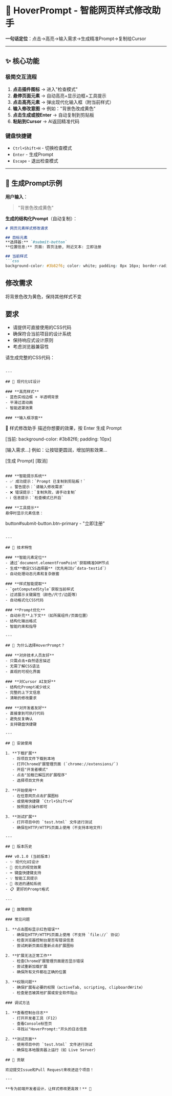 # 🎨 HoverPrompt - 智能网页样式修改助手

**一句话定位**：点击→高亮→输入需求→生成精准Prompt→复制给Cursor

---

## ✨ 核心功能

### **极简交互流程**
1. **点击插件图标** → 进入"检查模式"
2. **悬停页面元素** → 自动高亮+显示边框+工具提示
3. **点击高亮元素** → 弹出现代化输入框（附当前样式）
4. **输入修改意图** → 例如："背景色改成黄色"
5. **点击生成或按Enter** → 自动复制到剪贴板
6. **粘贴到Cursor** → AI返回精准代码

### **键盘快捷键**
- `Ctrl+Shift+H` - 切换检查模式
- `Enter` - 生成Prompt
- `Escape` - 退出检查模式

---

## 🎯 生成Prompt示例

**用户输入**：
> "背景色改成黄色"

**生成的结构化Prompt**（自动复制）：
```markdown
# 网页元素样式修改请求

## 目标元素
**选择器:** `#submit-button`
**位置信息:** 页面: 首页注册, 附近文本: 立即注册

## 当前样式
```css
background-color: #3b82f6; color: white; padding: 8px 16px; border-radius: 6px;
```

## 修改需求
将背景色改为黄色，保持其他样式不变

## 要求
- 请提供可直接使用的CSS代码
- 确保符合当前项目的设计系统
- 保持响应式设计原则
- 考虑浏览器兼容性

请生成完整的CSS代码：
```

---

## 🎨 现代化UI设计

### **高亮样式**
- 蓝色实线边框 + 半透明背景
- 平滑过渡动画
- 智能遮罩效果

### **输入框浮窗**
```
🎨 样式修改助手
描述你想要的效果，按 Enter 生成 Prompt

[当前: background-color: #3b82f6; padding: 10px]

[输入需求...]
例如：让按钮更圆润，增加阴影效果...

[生成 Prompt] [取消]
```

### **智能提示系统**
- ✅ 成功提示：`Prompt 已复制到剪贴板！`
- ⚠️ 警告提示：`请输入修改需求`
- ❌ 错误提示：`复制失败，请手动复制`
- ℹ️ 信息提示：`检查模式已开启`

### **工具提示**
悬停时显示元素信息：
```
button#submit-button.btn-primary - "立即注册"
```

---

## 🚀 技术特性

### **智能元素定位**
- 通过`document.elementFromPoint`获取精准DOM节点
- 生成**稳定CSS选择器**（优先用ID/`data-testid`）
- 自动处理动态元素和复杂嵌套

### **样式智能提取**
- `getComputedStyle`获取当前样式
- 过滤展示关键属性（颜色/尺寸/边距等）
- 自动格式化CSS代码

### **Prompt优化**
- 自动补充**上下文**（如所属组件/页面位置）
- 结构化输出格式
- 智能约束和指导

---

## 🎯 为什么选择HoverPrompt？

### **对非技术人员友好**
- 只需点击+自然语言描述
- 无需了解CSS语法
- 直观的可视化界面

### **对Cursor AI友好**
- 结构化Prompt减少歧义
- 完整的上下文信息
- 清晰的修改要求

### **对开发者友好**
- 直接拿到可执行代码
- 避免反复确认
- 支持键盘快捷键

---

## 🔧 安装使用

1. **下载扩展**
   - 将项目文件下载到本地
   - 打开Chrome扩展管理页面 (`chrome://extensions/`)
   - 开启"开发者模式"
   - 点击"加载已解压的扩展程序"
   - 选择项目文件夹

2. **开始使用**
   - 在任意网页点击扩展图标
   - 或使用快捷键 `Ctrl+Shift+H`
   - 按照提示操作即可

3. **测试扩展**
   - 打开项目中的 `test.html` 文件进行测试
   - 确保在HTTP/HTTPS页面上使用（不支持本地文件）

---

## 📝 版本历史

### v0.1.0 (当前版本)
- ✨ 现代化UI设计
- 🎨 优化的视觉效果
- ⌨️ 键盘快捷键支持
- 💡 智能工具提示
- 🔔 改进的通知系统
- 📋 更好的Prompt格式

---

## 🔧 故障排除

### 常见问题

1. **点击图标显示红色错误**
   - 确保在HTTP/HTTPS页面上使用（不支持 `file://` 协议）
   - 检查浏览器控制台是否有错误信息
   - 尝试刷新页面后重新点击扩展图标

2. **扩展无法正常工作**
   - 检查Chrome扩展管理页面是否显示错误
   - 尝试重新加载扩展
   - 确保所有文件都在正确的位置

3. **权限问题**
   - 确保扩展有必要的权限（activeTab, scripting, clipboardWrite）
   - 检查是否被其他扩展或安全软件阻止

### 调试方法

1. **查看控制台日志**
   - 打开开发者工具 (F12)
   - 查看Console标签页
   - 寻找以"HoverPrompt:"开头的日志信息

2. **测试页面**
   - 使用项目中的 `test.html` 文件进行测试
   - 确保在本地服务器上运行（如 Live Server）

## 🤝 贡献

欢迎提交Issue和Pull Request来改进这个项目！

---

**专为前端开发者设计，让样式修改更高效！** 🎨